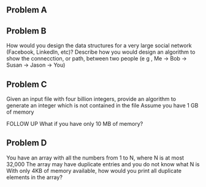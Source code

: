 Problem A
------------


Problem B
-----------
How would you design the data structures for a very large social network (Facebook, LinkedIn, etc)? Describe how you would design an algorithm to show the connecction, or path, between two people (e g , Me -> Bob -> Susan -> Jason -> You)



Problem C
---------
Given an input file with four billion integers, provide an algorithm to generate an integer which is not contained in the file Assume you have 1 GB of memory

FOLLOW UP
What if you have only 10 MB of memory?

Problem D
--------
You have an array with all the numbers from 1 to N, where N is at most 32,000 The array may have duplicate entries and you do not know what N is With only 4KB of memory available, how would you print all duplicate elements in the array?


